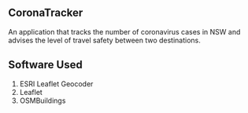 ## CoronaTracker

An application that tracks the number of coronavirus cases in NSW and advises the level of travel safety between two destinations.

## Software Used
1) ESRI Leaflet Geocoder
2) Leaflet
3) OSMBuildings
